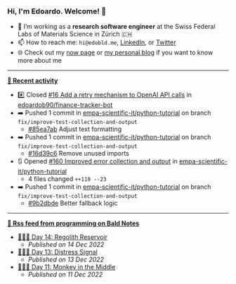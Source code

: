 ### Hi, I'm Edoardo. Welcome! 👋 

- 🔭 I’m working as a **research software engineer** at the Swiss Federal Labs of Materials Science in Zürich 🇨🇭
- 📫 How to reach me: `hi@edobld.me`, [LinkedIn](https://linkedin.com/in/edobld), or [Twitter](https://twitter.com/edobld)
- 🌐 Check out my [now page](https://edoardob.im/now) or [my personal blog](https://blog.edoardob.im) if you want to know more about me

---

**[📰 Recent activity](https://github.com/edoardob90)**
* #️⃣ Closed [#16 Add a retry mechanism to OpenAI API calls](https://github.com/edoardob90/finance-tracker-bot/issues/16) in [edoardob90/finance-tracker-bot](https://github.com/edoardob90/finance-tracker-bot)
* ➡️ Pushed 1 commit in [empa-scientific-it/python-tutorial](https://github.com/empa-scientific-it/python-tutorial) on branch `fix/improve-test-collection-and-output`
  * [#85ea7ab](https://github.com/empa-scientific-it/python-tutorial/commit/85ea7ab) Adjust text formatting
* ➡️ Pushed 1 commit in [empa-scientific-it/python-tutorial](https://github.com/empa-scientific-it/python-tutorial) on branch `fix/improve-test-collection-and-output`
  * [#16d39c6](https://github.com/empa-scientific-it/python-tutorial/commit/16d39c6) Remove unused imports
* 🔃 Opened [#160 Improved error collection and output](https://github.com/empa-scientific-it/python-tutorial/pull/160) in [empa-scientific-it/python-tutorial](https://github.com/empa-scientific-it/python-tutorial)
  * 4 files changed `++119 --23`
* ➡️ Pushed 1 commit in [empa-scientific-it/python-tutorial](https://github.com/empa-scientific-it/python-tutorial) on branch `fix/improve-test-collection-and-output`
  * [#9b2dbde](https://github.com/empa-scientific-it/python-tutorial/commit/9b2dbde) Better fallback logic


---

**[🗼 Rss feed from programming on Bald Notes](https://blog.edoardob.im/categories/programming/)**
* [🎄👨‍💻 Day 14: Regolith Reservoir](https://blog.edoardob.im/2022/12/14/day-regolith-reservoir.html)
  * *Published on 14 Dec 2022*
* [🎄👨‍💻 Day 13: Distress Signal](https://blog.edoardob.im/2022/12/13/day-distress-signal.html)
  * *Published on 13 Dec 2022*
* [🎄👨‍💻 Day 11: Monkey in the Middle](https://blog.edoardob.im/2022/12/11/day-monkey-in.html)
  * *Published on 11 Dec 2022*

